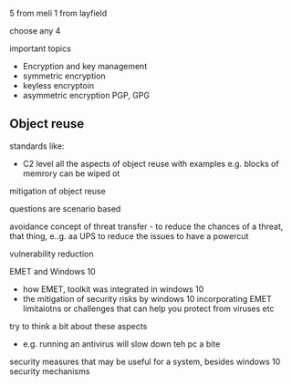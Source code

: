 5 from meli
1 from layfield

choose any 4


important topics

- Encryption and key management
- symmetric encryption
- keyless encryptoin
- asymmetric encryption PGP, GPG

Object reuse
- 
standards like:
- C2 level
all the aspects of object reuse with examples
e.g. blocks of memrory can be wiped ot

mitigation of object reuse

questions are scenario based


avoidance 
concept of threat transfer - to reduce the chances of a threat, that thing, e..g.  aa UPS to reduce the issues to have a powercut


vulnerability reduction



EMET and Windows 10
- how EMET, toolkit was integrated in windows 10
- the mitigation of security risks by windows 10 incorporating EMET
limitaiotns or challenges that can help you protect from viruses etc

try to think a bit about these aspects
- e.g. running an antivirus will slow down teh pc a bite


security measures that  may be useful for a system, besides windows 10 security mechanisms